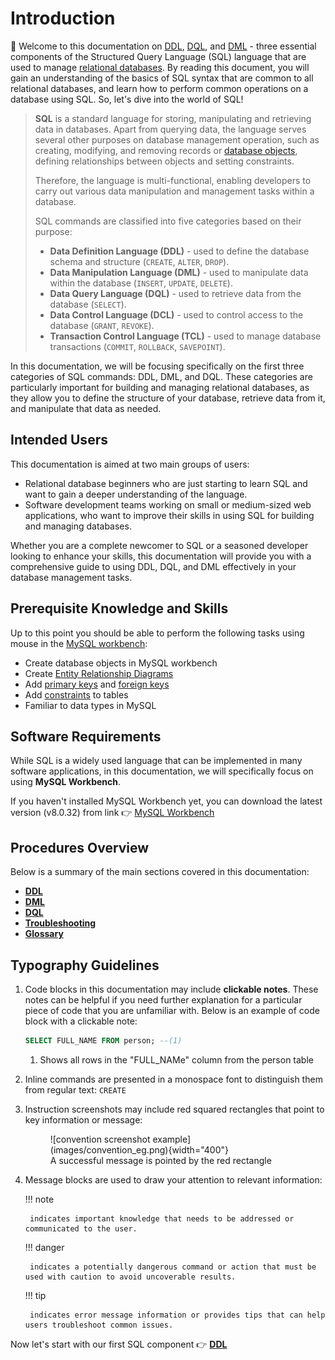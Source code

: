 # Introduction

👋 Welcome to this documentation on [DDL](DDL.md), [DQL](DQL.md), and [DML](DML.md) - three essential components of the Structured Query Language (SQL) language that are used to manage [relational databases](glossary.md). By reading this document, you will gain an understanding of the basics of SQL syntax that are common to all relational databases, and learn how to perform common operations on a database using SQL. So, let's dive into the world of SQL!

> **SQL** is a standard language for storing, manipulating and retrieving data in databases. Apart from querying data, the language serves several other purposes on database management operation, such as creating, modifying, and removing records or [database objects](glossary.md), defining relationships between objects and setting constraints.
>
> Therefore, the language is multi-functional, enabling developers to carry out various data manipulation and management tasks within a database.
>
> SQL commands are classified into five categories based on their purpose:
>
> - **Data Definition Language (DDL)** - used to define the database schema and structure (`CREATE`, `ALTER`, `DROP`).
> - **Data Manipulation Language (DML)** - used to manipulate data within the database (`INSERT`, `UPDATE`, `DELETE`).
> - **Data Query Language (DQL)** - used to retrieve data from the database (`SELECT`).
> - **Data Control Language (DCL)** - used to control access to the database (`GRANT`, `REVOKE`).
> - **Transaction Control Language (TCL)** - used to manage database transactions (`COMMIT`, `ROLLBACK`, `SAVEPOINT`).

In this documentation, we will be focusing specifically on the first three categories of SQL commands: DDL, DML, and DQL. These categories are particularly important for building and managing relational databases, as they allow you to define the structure of your database, retrieve data from it, and manipulate that data as needed.

## Intended Users

This documentation is aimed at two main groups of users:

- Relational database beginners who are just starting to learn SQL and want to gain a deeper understanding of the language.
- Software development teams working on small or medium-sized web applications, who want to improve their skills in using SQL for building and managing databases.

Whether you are a complete newcomer to SQL or a seasoned developer looking to enhance your skills, this documentation will provide you with a comprehensive guide to using DDL, DQL, and DML effectively in your database management tasks.

## Prerequisite Knowledge and Skills

Up to this point you should be able to perform the following tasks using mouse in the [MySQL workbench](glossary.md):

- Create database objects in MySQL workbench
- Create [Entity Relationship Diagrams](glossary.md)
- Add [primary keys](glossary.md) and [foreign keys](glossary.md)
- Add [constraints](glossary.md) to tables
- Familiar to data types in MySQL

## Software Requirements

While SQL is a widely used language that can be implemented in many software applications, in this documentation, we will specifically focus on using **MySQL Workbench**.

If you haven't installed MySQL Workbench yet, you can download the latest version (v8.0.32) from link 👉 [MySQL Workbench](https://dev.mysql.com/downloads/workbench/)

## Procedures Overview

Below is a summary of the main sections covered in this documentation:

- **[DDL](DDL)**
- **[DML](DML)**
- **[DQL](DQL)**
- **[Troubleshooting](troubleshooting)**
- **[Glossary](glossary)**

## Typography Guidelines

1. Code blocks in this documentation may include **clickable notes**. These notes can be helpful if you need further explanation for a particular piece of code that you are unfamiliar with. Below is an example of code block with a clickable note:

    ```sql
    SELECT FULL_NAME FROM person; --(1)
    ```

    1. Shows all rows in the "FULL_NAMe" column from the person table

2. Inline commands are presented in a monospace font to distinguish them from regular text: `CREATE`

3. Instruction screenshots may include red squared rectangles that point to key information or message:
    <figure markdown>
    ![convention screenshot example](images/convention_eg.png){width="400"}
    <figcaption>A successful message is pointed by the red rectangle</figcaption>
    </figure>

4. Message blocks are used to draw your attention to relevant information:

    !!! note

        indicates important knowledge that needs to be addressed or communicated to the user.

    !!! danger

        indicates a potentially dangerous command or action that must be used with caution to avoid uncoverable results.

    !!! tip

        indicates error message information or provides tips that can help users troubleshoot common issues.

Now let's start with our first SQL component 👉 **[DDL](DDL.md)**

